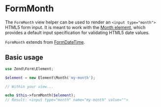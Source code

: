 # FormMonth

The `FormMonth` view helper can be used to render an `<input type="month">`
HTML5 form input. It is meant to work with the [Month element](../element/month.md),
which provides a default input specification for validating HTML5 date values.

`FormMonth` extends from [FormDateTime](form-date-time.md).

## Basic usage

```php
use Zend\Form\Element;

$element = new Element\Month('my-month');

// Within your view...

echo $this->formMonth($element);
// Result: <input type="month" name="my-month" value="">
```

